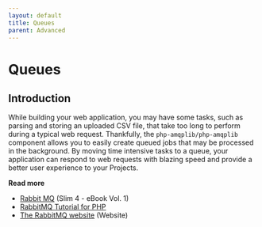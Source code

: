 ```yaml
---
layout: default
title: Queues
parent: Advanced
---
```


# Queues

## Introduction

While building your web application, you may have some tasks, 
such as parsing and storing an uploaded CSV file, 
that take too long to perform during a typical web request. 
Thankfully, the `php-amqplib/php-amqplib` component allows you to
easily create queued jobs that may be processed in the background. 
By moving time intensive tasks to a queue, your application can 
respond to web requests with blazing speed and provide a better 
user experience to your Projects.

**Read more**

* [Rabbit MQ](https://ko-fi.com/s/5f182b4b22) (Slim 4 - eBook Vol. 1)
* [RabbitMQ Tutorial for PHP](https://www.rabbitmq.com/tutorials/tutorial-one-php.html)
* [The RabbitMQ website](https://www.rabbitmq.com/) (Website)
